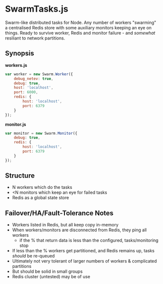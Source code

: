 # SwarmTasks.js

Swarm-like distributed tasks for Node. Any number of workers "swarming" a centralised Redis store with some auxiliary monitors keeping an eye on things. Ready to survive worker, Redis and monitor failure - and _somewhat_ resiliant to network partitions.


## Synopsis

**workers.js**

```js
var worker = new Swarm.Worker({
    debug_netev: true,
    debug: true,
    host: 'localhost',
    port: 6000,
    redis: {
        host: 'localhost',
        port: 6379
    }
});
```

**monitor.js**

```js
var monitor = new Swarm.Monitor({
    debug: true,
    redis: {
        host: 'localhost',
        port: 6379
    }
});
```


## Structure

+ N workers which do the tasks
+ <N monitors which keep an eye for failed tasks
+ Redis as a global state store


## Failover/HA/Fault-Tolerance Notes

+ Workers listed in Redis, but all keep copy in-memory
+ When workers/monitors are disconnected from Redis, they ping all workers
    * if the % that return data is less than the configured, tasks/monitoring stop
+ If less than the % workers get partitioned, and Redis remains up, tasks *should* be re-queued
+ Ultimately not very tolerant of larger numbers of workers & complicated partitions
+ But should be solid in small groups
+ Redis cluster (untested) may be of use
